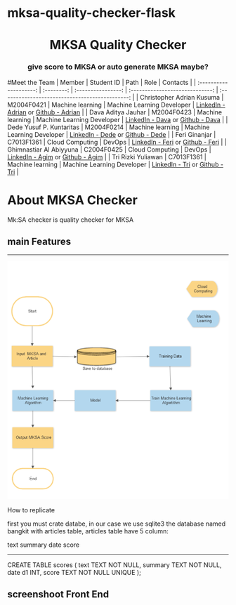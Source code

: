 # mksa-quality-checker-flask
<p align="center">
<h1 align="center">MKSA Quality Checker</h1>
<h3 align="center">give score to MKSA or auto generate MKSA maybe? </h3>

</p>

#Meet the Team
|         Member              | Student ID |        Path        |                Role             |                  Contacts                       |
|   :--------------------:    | :--------: | :----------------: | :-----------------------------: | :---------------------------------------------: |
|   Christopher Adrian Kusuma | M2004F0421 |  Machine learning  | Machine Learning Developer      |     [LinkedIn - Adrian] or [Github - Adrian]    |
|   Dava Aditya Jauhar        | M2004F0423 |  Machine learning  | Machine Learning Developer      |     [LinkedIn - Dava]   or [Github - Dava]      |
|   Dede Yusuf P. Kuntaritas  | M2004F0214 |  Machine learning  | Machine Learning Developer      |     [LinkedIn - Dede]   or [Github - Dede]      |
|   Feri Ginanjar             | C7013F1361 |  Cloud Computing   | DevOps                          |     [LinkedIn - Feri]   or [Github - Feri]      |
|   Ghimnastiar Al Abiyyuna   | C2004F0425 |  Cloud Computing   | DevOps                          |     [LinkedIn - Agim]   or [Github - Agim]      |
|   Tri Rizki Yuliawan        | C7013F1361 |  Machine learning  | Machine Learning Developer      |     [LinkedIn - Tri]    or [Github - Tri]       |


# About MKSA Checker

Mk:SA checker is quality checker for MKSA

## main Features
----------
![image](https://raw.githubusercontent.com/ferytell/Puk6/master/assets/er.PNG)


How to replicate

first you must crate databe, in our case we use sqlite3 the database named bangkit with articles table, articles table have 5 column:

text	summary	date	score
----------	-------	----	--------
CREATE TABLE scores (
	text TEXT NOT NULL,
	summary TEXT NOT NULL,
	date d1 INT,
	score TEXT NOT NULL UNIQUE
);
## screenshoot Front End

<!-- Linked In -->
[LinkedIn - Adrian]: null
[LinkedIn - Dava]: https://www.linkedin.com/in/dvjhr
[LinkedIn - Dede]: https://www.linkedin.com/in/dede-yusuf-p-kuntaritas-3a15721b8
[LinkedIn - Feri]: https://www.linkedin.com/in/feri-ginanjar-ferytell
[LinkedIn - Agim]: https://www.linkedin.com/in/ghimnastiar-al-abiyyuna-403a00191
[LinkedIn - Tri]: https://www.linkedin.com/in/tririzkiyuliawan

<!-- Github -->
[Github - Adrian]: https://github.com/christopheradriankusuma
[Github - Dava]: https://github.com/dvjhr
[Github - Dede]: https://github.com/DedeYusufK
[Github - Feri]: https://github.com/ferytell
[Github - Agim]: https://github.com/whtprm
[Github - Tri]: https://github.com/tririzki
